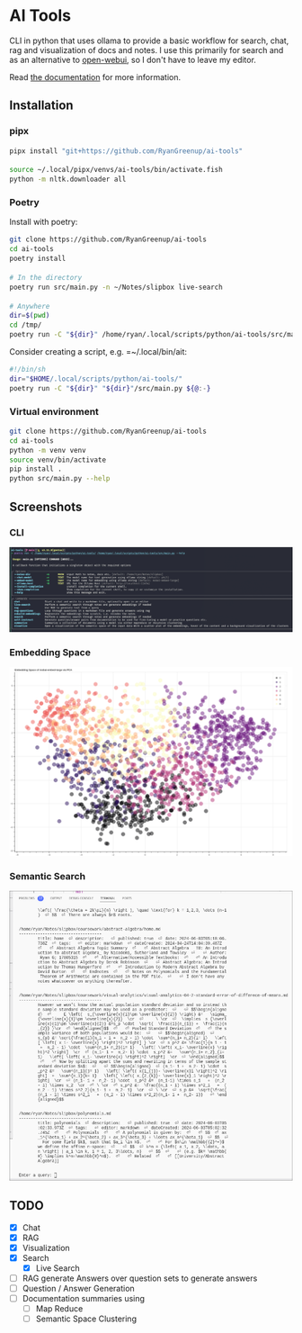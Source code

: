 # AI Tools
CLI in python that uses ollama to provide a basic workflow for search, chat, rag and visualization of docs and notes. I use this primarily for search and as an alternative to [open-webui](https://docs.openwebui.com/), so I don't have to leave my editor.

Read [the documentation](./docs/index.org) for more information.
## Installation

### pipx

```sh
pipx install "git+https://github.com/RyanGreenup/ai-tools"

source ~/.local/pipx/venvs/ai-tools/bin/activate.fish
python -m nltk.downloader all
```


### Poetry
Install with poetry:

```sh
git clone https://github.com/RyanGreenup/ai-tools
cd ai-tools
poetry install

# In the directory
poetry run src/main.py -n ~/Notes/slipbox live-search

# Anywhere
dir=$(pwd)
cd /tmp/
poetry run -C "${dir}" /home/ryan/.local/scripts/python/ai-tools/src/main.py  --help
```

Consider creating a script, e.g. =~/.local/bin/ait:

``` sh
#!/bin/sh
dir="$HOME/.local/scripts/python/ai-tools/"
poetry run -C "${dir}" "${dir}"/src/main.py ${@:-}
```

### Virtual environment

```sh
git clone https://github.com/RyanGreenup/ai-tools
cd ai-tools
python -m venv venv
source venv/bin/activate
pip install .
python src/main.py --help

```
## Screenshots

### CLI
![](assets/cli.png)
### Embedding Space
![](assets/semantic_space_plot.png)
### Semantic Search
![](assets/live-search.png)




## TODO

- [x] Chat
- [x] RAG
- [x] Visualization
- [x] Search
    - [x] Live Search
- [ ] RAG generate Answers over question sets to generate answers
- [ ] Question / Answer Generation
- [ ] Documentation summaries using
    - [ ] Map Reduce
    - [ ] Semantic Space Clustering
